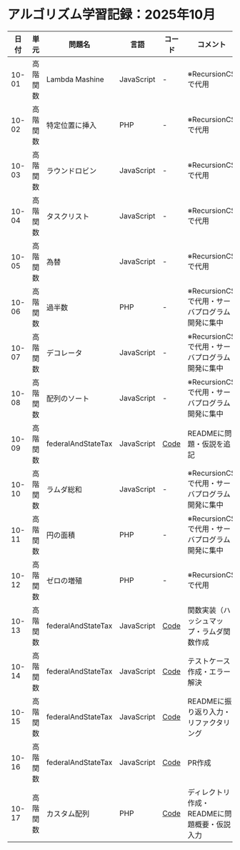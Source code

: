 # アルゴリズム学習記録：2025年10月

| 日付 | 単元 | 問題名 | 言語 | コード | コメント |
| - | - | - | - | - | - |
| 10-01 | 高階関数 | Lambda Mashine | JavaScript | - | ※RecursionCSで代用 |
| 10-02 | 高階関数 | 特定位置に挿入 | PHP | - | ※RecursionCSで代用 |
| 10-03 | 高階関数 | ラウンドロビン | JavaScript | - | ※RecursionCSで代用 |
| 10-04 | 高階関数 | タスクリスト | JavaScript | - | ※RecursionCSで代用 |
| 10-05 | 高階関数 | 為替 | JavaScript | - | ※RecursionCSで代用 |
| 10-06 | 高階関数 | 過半数 | PHP | - | ※RecursionCSで代用・サーバプログラム開発に集中 |
| 10-07 | 高階関数 | デコレータ | JavaScript | - | ※RecursionCSで代用・サーバプログラム開発に集中 |
| 10-08 | 高階関数 | 配列のソート | JavaScript | - | ※RecursionCSで代用・サーバプログラム開発に集中 |
| 10-09 | 高階関数 | federalAndStateTax | JavaScript | [Code](../HigherOrderFunc/problems/03_federalAndStateTax/README.md) | READMEに問題・仮説を追記 |
| 10-10 | 高階関数 | ラムダ総和 | JavaScript | - | ※RecursionCSで代用・サーバプログラム開発に集中 |
| 10-11 | 高階関数 | 円の面積 | PHP | - | ※RecursionCSで代用・サーバプログラム開発に集中 |
| 10-12 | 高階関数 | ゼロの増殖 | PHP | - | ※RecursionCSで代用 |
| 10-13 | 高階関数 | federalAndStateTax | JavaScript | [Code](../HigherOrderFunc/problems/03_federalAndStateTax/src/federalAndStateTax.js) | 関数実装（ハッシュマップ・ラムダ関数作成 |
| 10-14 | 高階関数 | federalAndStateTax | JavaScript | [Code](../HigherOrderFunc/problems/03_federalAndStateTax/src/federalAndStateTaxTest.js) | テストケース作成・エラー解決 |
| 10-15 | 高階関数 | federalAndStateTax | JavaScript | [Code](../HigherOrderFunc/problems/03_federalAndStateTax/src/federalAndStateTaxTest.js) | READMEに振り返り入力・リファクタリング |
| 10-16 | 高階関数 | federalAndStateTax | JavaScript | [Code](../HigherOrderFunc/problems/03_federalAndStateTax/src/federalAndStateTaxTest.js) | PR作成 |
| 10-17 | 高階関数 | カスタム配列 | PHP | [Code](../HigherOrderFunc/problems/04_customArray/README.md) | ディレクトリ作成・READMEに問題概要・仮説入力 |